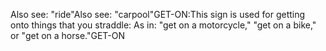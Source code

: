 Also see: "ride"Also see: "carpool"GET-ON:This sign is used for getting onto things that you straddle: As in: "get on a 
motorcycle," "get on a bike," or "get on a horse."GET-ON
